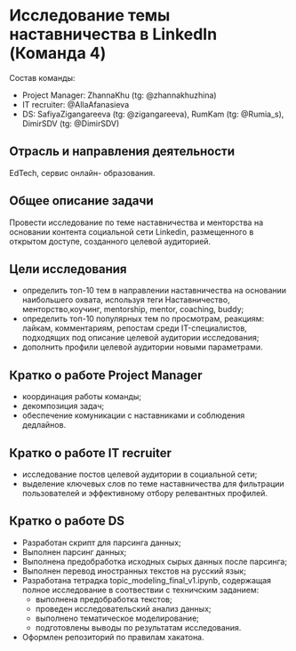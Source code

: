 # Исследование темы наставничества в LinkedIn (Команда 4)

Состав команды:
- Project Manager: ZhannaKhu (tg: @zhannakhuzhina)
- IT recruiter: @AllaAfanasieva
- DS: SafiyaZigangareeva (tg: @zigangareeva), RumKam (tg: @Rumia_s), DimirSDV (tg: @DimirSDV)


## Отрасль и направления деятельности

EdTech, сервис онлайн- образования.

## Общее описание задачи

Провести исследование по теме наставничества и менторства на основании контента социальной сети Linkedin, размещенного в открытом доступе, созданного целевой аудиторией.

## Цели исследования

   - определить топ-10 тем в направлении наставничества на основании наибольшего охвата, используя теги Наставничество, менторство,коучинг, mentorship, mentor, coaching, buddy;
   - определить топ-10 популярных тем по просмотрам, реакциям: лайкам, комментариям, репостам среди IT-специалистов, подходящих под описание целевой аудитории исследования;
   - дополнить профили целевой аудитории новыми параметрами.

## Кратко о работе Project Manager

- координация работы команды;
- декомпозиция задач;
- обеспечение комуникации с наставниками и соблюдения дедлайнов.

## Кратко о работе IT recruiter

- исследование постов целевой аудитории в социальной сети;
- выделение ключевых слов по теме наставничества для фильтрации пользователей и эффективному отбору релевантных профилей.

## Кратко о работе DS

- Разработан скрипт для парсинга данных;
- Выполнен парсинг данных;
- Выполнена предобработка исходных сырых данных после парсинга;
- Выполнен перевод иностранных текстов на русский язык;
- Разработана тетрадка topic_modeling_final_v1.ipynb, содержащая полное исследование в соотвествии с техничским заданием:
     - выполнена предобработка текстов;
     - проведен исследовательский анализ данных;
     - выполнено тематическое моделирование;
     - подготовлены выводы по результатам исследования.
- Оформлен репозиторий по правилам хакатона.
